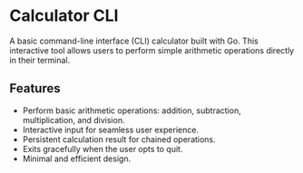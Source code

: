 # **Calculator CLI**

A basic command-line interface (CLI) calculator built with Go. This interactive tool allows users to perform simple arithmetic operations directly in their terminal.

## **Features**

- Perform basic arithmetic operations: addition, subtraction, multiplication, and division.
- Interactive input for seamless user experience.
- Persistent calculation result for chained operations.
- Exits gracefully when the user opts to quit.
- Minimal and efficient design.
